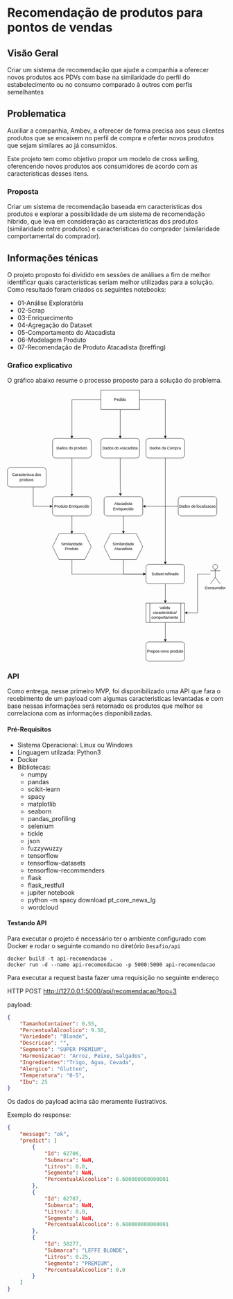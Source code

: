 # Recomendação de produtos para pontos de vendas

## Visão Geral

Criar um sistema de recomendação que ajude a companhia a oferecer novos produtos aos PDVs com base na similaridade do perfil do estabelecimento ou no consumo comparado à outros com perfis semelhantes

## Problematica

Auxiliar a companhia, Ambev, a oferecer de forma precisa aos seus clientes produtos que se encaixem no perfil de compra e ofertar novos produtos que sejam similares ao já consumidos. 

Este projeto tem como objetivo propor um modelo de cross selling, oferencendo novos produtos aos consumidores de acordo com as caracteristicas desses itens.

### Proposta

Criar um sistema de recomendação baseada em caracteristicas dos produtos e explorar a possibilidade de um sistema de recomendação hibrido, que leva em consideração as caracteristicas dos produtos (similaridade entre produtos) e caracteristicas do comprador (similaridade comportamental do comprador).

## Informações ténicas

O projeto proposto foi dividido em sessões de análises a fim de melhor identificar quais caracteristicas seriam melhor utilizadas para a solução. Como resultado foram criados os seguintes notebooks:

* 01-Análise Exploratória
* 02-Scrap
* 03-Enriquecimento
* 04-Agregação do Dataset
* 05-Comportamento do Atacadista
* 06-Modelagem Produto
* 07-Recomendação de Produto Atacadista (breffing)


### Grafico explicativo

O gráfico abaixo resume o processo proposto para a solução do problema.

<svg xmlns="http://www.w3.org/2000/svg" xmlns:xlink="http://www.w3.org/1999/xlink" version="1.1" width="678px" viewBox="-0.5 -0.5 678 842" content="&lt;mxfile&gt;&lt;diagram id=&quot;zzg2bmUrZCYu4xzih2pr&quot; name=&quot;Page-1&quot;&gt;&lt;mxGraphModel dx=&quot;1390&quot; dy=&quot;1057&quot; grid=&quot;1&quot; gridSize=&quot;10&quot; guides=&quot;1&quot; tooltips=&quot;1&quot; connect=&quot;1&quot; arrows=&quot;1&quot; fold=&quot;1&quot; page=&quot;1&quot; pageScale=&quot;1&quot; pageWidth=&quot;827&quot; pageHeight=&quot;1169&quot; math=&quot;0&quot; shadow=&quot;0&quot;&gt;&lt;root&gt;&lt;mxCell id=&quot;0&quot;/&gt;&lt;mxCell id=&quot;1&quot; parent=&quot;0&quot;/&gt;&lt;mxCell id=&quot;7&quot; style=&quot;edgeStyle=orthogonalEdgeStyle;rounded=0;orthogonalLoop=1;jettySize=auto;html=1;entryX=0.5;entryY=0;entryDx=0;entryDy=0;&quot; edge=&quot;1&quot; parent=&quot;1&quot; source=&quot;2&quot; target=&quot;4&quot;&gt;&lt;mxGeometry relative=&quot;1&quot; as=&quot;geometry&quot;/&gt;&lt;/mxCell&gt;&lt;mxCell id=&quot;8&quot; style=&quot;edgeStyle=orthogonalEdgeStyle;rounded=0;orthogonalLoop=1;jettySize=auto;html=1;entryX=0.5;entryY=0;entryDx=0;entryDy=0;&quot; edge=&quot;1&quot; parent=&quot;1&quot; source=&quot;2&quot; target=&quot;5&quot;&gt;&lt;mxGeometry relative=&quot;1&quot; as=&quot;geometry&quot;/&gt;&lt;/mxCell&gt;&lt;mxCell id=&quot;9&quot; style=&quot;edgeStyle=orthogonalEdgeStyle;rounded=0;orthogonalLoop=1;jettySize=auto;html=1;entryX=0.5;entryY=0;entryDx=0;entryDy=0;&quot; edge=&quot;1&quot; parent=&quot;1&quot; source=&quot;2&quot; target=&quot;6&quot;&gt;&lt;mxGeometry relative=&quot;1&quot; as=&quot;geometry&quot;/&gt;&lt;/mxCell&gt;&lt;mxCell id=&quot;2&quot; value=&quot;Pedido&quot; style=&quot;rounded=0;whiteSpace=wrap;html=1;&quot; vertex=&quot;1&quot; parent=&quot;1&quot;&gt;&lt;mxGeometry x=&quot;320&quot; y=&quot;140&quot; width=&quot;120&quot; height=&quot;60&quot; as=&quot;geometry&quot;/&gt;&lt;/mxCell&gt;&lt;mxCell id=&quot;12&quot; style=&quot;edgeStyle=orthogonalEdgeStyle;rounded=0;orthogonalLoop=1;jettySize=auto;html=1;entryX=0.5;entryY=0;entryDx=0;entryDy=0;&quot; edge=&quot;1&quot; parent=&quot;1&quot; source=&quot;4&quot; target=&quot;11&quot;&gt;&lt;mxGeometry relative=&quot;1&quot; as=&quot;geometry&quot;/&gt;&lt;/mxCell&gt;&lt;mxCell id=&quot;4&quot; value=&quot;Dados do produto&quot; style=&quot;rounded=1;whiteSpace=wrap;html=1;&quot; vertex=&quot;1&quot; parent=&quot;1&quot;&gt;&lt;mxGeometry x=&quot;170&quot; y=&quot;290&quot; width=&quot;120&quot; height=&quot;60&quot; as=&quot;geometry&quot;/&gt;&lt;/mxCell&gt;&lt;mxCell id=&quot;17&quot; style=&quot;edgeStyle=orthogonalEdgeStyle;rounded=0;orthogonalLoop=1;jettySize=auto;html=1;entryX=0.423;entryY=-0.03;entryDx=0;entryDy=0;entryPerimeter=0;&quot; edge=&quot;1&quot; parent=&quot;1&quot; source=&quot;5&quot; target=&quot;15&quot;&gt;&lt;mxGeometry relative=&quot;1&quot; as=&quot;geometry&quot;/&gt;&lt;/mxCell&gt;&lt;mxCell id=&quot;5&quot; value=&quot;Dados do Atacadista&quot; style=&quot;rounded=1;whiteSpace=wrap;html=1;&quot; vertex=&quot;1&quot; parent=&quot;1&quot;&gt;&lt;mxGeometry x=&quot;320&quot; y=&quot;290&quot; width=&quot;120&quot; height=&quot;60&quot; as=&quot;geometry&quot;/&gt;&lt;/mxCell&gt;&lt;mxCell id=&quot;19&quot; style=&quot;edgeStyle=orthogonalEdgeStyle;rounded=0;orthogonalLoop=1;jettySize=auto;html=1;entryX=0.5;entryY=0;entryDx=0;entryDy=0;&quot; edge=&quot;1&quot; parent=&quot;1&quot; source=&quot;6&quot; target=&quot;18&quot;&gt;&lt;mxGeometry relative=&quot;1&quot; as=&quot;geometry&quot;/&gt;&lt;/mxCell&gt;&lt;mxCell id=&quot;6&quot; value=&quot;Dados da Compra&quot; style=&quot;rounded=1;whiteSpace=wrap;html=1;&quot; vertex=&quot;1&quot; parent=&quot;1&quot;&gt;&lt;mxGeometry x=&quot;460&quot; y=&quot;290&quot; width=&quot;120&quot; height=&quot;60&quot; as=&quot;geometry&quot;/&gt;&lt;/mxCell&gt;&lt;mxCell id=&quot;13&quot; style=&quot;edgeStyle=orthogonalEdgeStyle;rounded=0;orthogonalLoop=1;jettySize=auto;html=1;entryX=0;entryY=0.5;entryDx=0;entryDy=0;&quot; edge=&quot;1&quot; parent=&quot;1&quot; source=&quot;10&quot; target=&quot;11&quot;&gt;&lt;mxGeometry relative=&quot;1&quot; as=&quot;geometry&quot;&gt;&lt;Array as=&quot;points&quot;&gt;&lt;mxPoint x=&quot;110&quot; y=&quot;500&quot;/&gt;&lt;/Array&gt;&lt;/mxGeometry&gt;&lt;/mxCell&gt;&lt;mxCell id=&quot;10&quot; value=&quot;Caracterisca dos produos&quot; style=&quot;rounded=1;whiteSpace=wrap;html=1;&quot; vertex=&quot;1&quot; parent=&quot;1&quot;&gt;&lt;mxGeometry x=&quot;30&quot; y=&quot;380&quot; width=&quot;120&quot; height=&quot;60&quot; as=&quot;geometry&quot;/&gt;&lt;/mxCell&gt;&lt;mxCell id=&quot;22&quot; style=&quot;edgeStyle=orthogonalEdgeStyle;rounded=0;orthogonalLoop=1;jettySize=auto;html=1;entryX=0.5;entryY=0;entryDx=0;entryDy=0;&quot; edge=&quot;1&quot; parent=&quot;1&quot; source=&quot;11&quot; target=&quot;20&quot;&gt;&lt;mxGeometry relative=&quot;1&quot; as=&quot;geometry&quot;/&gt;&lt;/mxCell&gt;&lt;mxCell id=&quot;11&quot; value=&quot;Produto Enriquecido&quot; style=&quot;rounded=1;whiteSpace=wrap;html=1;&quot; vertex=&quot;1&quot; parent=&quot;1&quot;&gt;&lt;mxGeometry x=&quot;170&quot; y=&quot;470&quot; width=&quot;120&quot; height=&quot;60&quot; as=&quot;geometry&quot;/&gt;&lt;/mxCell&gt;&lt;mxCell id=&quot;16&quot; style=&quot;edgeStyle=orthogonalEdgeStyle;rounded=0;orthogonalLoop=1;jettySize=auto;html=1;entryX=1;entryY=0.5;entryDx=0;entryDy=0;&quot; edge=&quot;1&quot; parent=&quot;1&quot; source=&quot;14&quot; target=&quot;15&quot;&gt;&lt;mxGeometry relative=&quot;1&quot; as=&quot;geometry&quot;/&gt;&lt;/mxCell&gt;&lt;mxCell id=&quot;14&quot; value=&quot;Dados de localizacao&quot; style=&quot;rounded=1;whiteSpace=wrap;html=1;&quot; vertex=&quot;1&quot; parent=&quot;1&quot;&gt;&lt;mxGeometry x=&quot;560&quot; y=&quot;470&quot; width=&quot;120&quot; height=&quot;60&quot; as=&quot;geometry&quot;/&gt;&lt;/mxCell&gt;&lt;mxCell id=&quot;23&quot; style=&quot;edgeStyle=orthogonalEdgeStyle;rounded=0;orthogonalLoop=1;jettySize=auto;html=1;entryX=0.5;entryY=0;entryDx=0;entryDy=0;&quot; edge=&quot;1&quot; parent=&quot;1&quot; source=&quot;15&quot; target=&quot;21&quot;&gt;&lt;mxGeometry relative=&quot;1&quot; as=&quot;geometry&quot;/&gt;&lt;/mxCell&gt;&lt;mxCell id=&quot;15&quot; value=&quot;Atacadista Enriquecido&quot; style=&quot;rounded=1;whiteSpace=wrap;html=1;&quot; vertex=&quot;1&quot; parent=&quot;1&quot;&gt;&lt;mxGeometry x=&quot;330&quot; y=&quot;470&quot; width=&quot;120&quot; height=&quot;60&quot; as=&quot;geometry&quot;/&gt;&lt;/mxCell&gt;&lt;mxCell id=&quot;28&quot; style=&quot;edgeStyle=orthogonalEdgeStyle;rounded=0;orthogonalLoop=1;jettySize=auto;html=1;entryX=0.5;entryY=0;entryDx=0;entryDy=0;&quot; edge=&quot;1&quot; parent=&quot;1&quot; source=&quot;18&quot; target=&quot;27&quot;&gt;&lt;mxGeometry relative=&quot;1&quot; as=&quot;geometry&quot;/&gt;&lt;/mxCell&gt;&lt;mxCell id=&quot;18&quot; value=&quot;Subset refinado&quot; style=&quot;rounded=1;whiteSpace=wrap;html=1;&quot; vertex=&quot;1&quot; parent=&quot;1&quot;&gt;&lt;mxGeometry x=&quot;460&quot; y=&quot;680&quot; width=&quot;120&quot; height=&quot;60&quot; as=&quot;geometry&quot;/&gt;&lt;/mxCell&gt;&lt;mxCell id=&quot;24&quot; style=&quot;edgeStyle=orthogonalEdgeStyle;rounded=0;orthogonalLoop=1;jettySize=auto;html=1;entryX=0;entryY=0.5;entryDx=0;entryDy=0;&quot; edge=&quot;1&quot; parent=&quot;1&quot; source=&quot;20&quot; target=&quot;18&quot;&gt;&lt;mxGeometry relative=&quot;1&quot; as=&quot;geometry&quot;&gt;&lt;Array as=&quot;points&quot;&gt;&lt;mxPoint x=&quot;230&quot; y=&quot;710&quot;/&gt;&lt;/Array&gt;&lt;/mxGeometry&gt;&lt;/mxCell&gt;&lt;mxCell id=&quot;20&quot; value=&quot;Similaridade&amp;lt;br&amp;gt;Produto&quot; style=&quot;shape=hexagon;perimeter=hexagonPerimeter2;whiteSpace=wrap;html=1;fixedSize=1;&quot; vertex=&quot;1&quot; parent=&quot;1&quot;&gt;&lt;mxGeometry x=&quot;170&quot; y=&quot;585&quot; width=&quot;120&quot; height=&quot;80&quot; as=&quot;geometry&quot;/&gt;&lt;/mxCell&gt;&lt;mxCell id=&quot;25&quot; style=&quot;edgeStyle=orthogonalEdgeStyle;rounded=0;orthogonalLoop=1;jettySize=auto;html=1;&quot; edge=&quot;1&quot; parent=&quot;1&quot; source=&quot;21&quot;&gt;&lt;mxGeometry relative=&quot;1&quot; as=&quot;geometry&quot;&gt;&lt;mxPoint x=&quot;460&quot; y=&quot;710&quot; as=&quot;targetPoint&quot;/&gt;&lt;Array as=&quot;points&quot;&gt;&lt;mxPoint x=&quot;390&quot; y=&quot;710&quot;/&gt;&lt;/Array&gt;&lt;/mxGeometry&gt;&lt;/mxCell&gt;&lt;mxCell id=&quot;21&quot; value=&quot;Similaridade Atacadista&quot; style=&quot;shape=hexagon;perimeter=hexagonPerimeter2;whiteSpace=wrap;html=1;fixedSize=1;&quot; vertex=&quot;1&quot; parent=&quot;1&quot;&gt;&lt;mxGeometry x=&quot;330&quot; y=&quot;585&quot; width=&quot;120&quot; height=&quot;80&quot; as=&quot;geometry&quot;/&gt;&lt;/mxCell&gt;&lt;mxCell id=&quot;29&quot; style=&quot;edgeStyle=orthogonalEdgeStyle;rounded=0;orthogonalLoop=1;jettySize=auto;html=1;entryX=1;entryY=0.5;entryDx=0;entryDy=0;&quot; edge=&quot;1&quot; parent=&quot;1&quot; source=&quot;26&quot; target=&quot;27&quot;&gt;&lt;mxGeometry relative=&quot;1&quot; as=&quot;geometry&quot;/&gt;&lt;/mxCell&gt;&lt;mxCell id=&quot;26&quot; value=&quot;Consumidor&quot; style=&quot;shape=umlActor;verticalLabelPosition=bottom;verticalAlign=top;html=1;outlineConnect=0;&quot; vertex=&quot;1&quot; parent=&quot;1&quot;&gt;&lt;mxGeometry x=&quot;660&quot; y=&quot;680&quot; width=&quot;30&quot; height=&quot;60&quot; as=&quot;geometry&quot;/&gt;&lt;/mxCell&gt;&lt;mxCell id=&quot;31&quot; style=&quot;edgeStyle=orthogonalEdgeStyle;rounded=0;orthogonalLoop=1;jettySize=auto;html=1;entryX=0.5;entryY=0;entryDx=0;entryDy=0;&quot; edge=&quot;1&quot; parent=&quot;1&quot; source=&quot;27&quot; target=&quot;30&quot;&gt;&lt;mxGeometry relative=&quot;1&quot; as=&quot;geometry&quot;&gt;&lt;mxPoint x=&quot;520&quot; y=&quot;910&quot; as=&quot;targetPoint&quot;/&gt;&lt;/mxGeometry&gt;&lt;/mxCell&gt;&lt;mxCell id=&quot;27&quot; value=&quot;Valida caracteristica/&amp;lt;br&amp;gt;comportamento&quot; style=&quot;shape=process;whiteSpace=wrap;html=1;backgroundOutline=1;&quot; vertex=&quot;1&quot; parent=&quot;1&quot;&gt;&lt;mxGeometry x=&quot;460&quot; y=&quot;800&quot; width=&quot;120&quot; height=&quot;60&quot; as=&quot;geometry&quot;/&gt;&lt;/mxCell&gt;&lt;mxCell id=&quot;30&quot; value=&quot;Propoe novo produto&quot; style=&quot;rounded=1;whiteSpace=wrap;html=1;&quot; vertex=&quot;1&quot; parent=&quot;1&quot;&gt;&lt;mxGeometry x=&quot;460&quot; y=&quot;920&quot; width=&quot;120&quot; height=&quot;60&quot; as=&quot;geometry&quot;/&gt;&lt;/mxCell&gt;&lt;/root&gt;&lt;/mxGraphModel&gt;&lt;/diagram&gt;&lt;/mxfile&gt;" onclick="(function(svg){var src=window.event.target||window.event.srcElement;while (src!=null&amp;&amp;src.nodeName.toLowerCase()!='a'){src=src.parentNode;}if(src==null){if(svg.wnd!=null&amp;&amp;!svg.wnd.closed){svg.wnd.focus();}else{var r=function(evt){if(evt.data=='ready'&amp;&amp;evt.source==svg.wnd){svg.wnd.postMessage(decodeURIComponent(svg.getAttribute('content')),'*');window.removeEventListener('message',r);}};window.addEventListener('message',r);svg.wnd=window.open('https://viewer.diagrams.net/?client=1&amp;page=0&amp;edit=_blank');}}})(this);" style="cursor:pointer;max-width:100%;max-height:842px;"><defs/><g><path d="M 290 30 L 200 30 L 200 143.63" fill="none" stroke="#000000" stroke-miterlimit="10" pointer-events="stroke"/><path d="M 200 148.88 L 196.5 141.88 L 200 143.63 L 203.5 141.88 Z" fill="#000000" stroke="#000000" stroke-miterlimit="10" pointer-events="all"/><path d="M 350 60 L 350 143.63" fill="none" stroke="#000000" stroke-miterlimit="10" pointer-events="stroke"/><path d="M 350 148.88 L 346.5 141.88 L 350 143.63 L 353.5 141.88 Z" fill="#000000" stroke="#000000" stroke-miterlimit="10" pointer-events="all"/><path d="M 410 30 L 490 30 L 490 143.63" fill="none" stroke="#000000" stroke-miterlimit="10" pointer-events="stroke"/><path d="M 490 148.88 L 486.5 141.88 L 490 143.63 L 493.5 141.88 Z" fill="#000000" stroke="#000000" stroke-miterlimit="10" pointer-events="all"/><rect x="290" y="0" width="120" height="60" fill="#ffffff" stroke="#000000" pointer-events="all"/><g transform="translate(-0.5 -0.5)"><switch><foreignObject style="overflow: visible; text-align: left;" pointer-events="none" width="100%" height="100%" requiredFeatures="http://www.w3.org/TR/SVG11/feature#Extensibility"><div xmlns="http://www.w3.org/1999/xhtml" style="display: flex; align-items: unsafe center; justify-content: unsafe center; width: 118px; height: 1px; padding-top: 30px; margin-left: 291px;"><div style="box-sizing: border-box; font-size: 0; text-align: center; "><div style="display: inline-block; font-size: 12px; font-family: Helvetica; color: #000000; line-height: 1.2; pointer-events: all; white-space: normal; word-wrap: normal; ">Pedido</div></div></div></foreignObject><text x="350" y="34" fill="#000000" font-family="Helvetica" font-size="12px" text-anchor="middle">Pedido</text></switch></g><path d="M 200 210 L 200 323.63" fill="none" stroke="#000000" stroke-miterlimit="10" pointer-events="stroke"/><path d="M 200 328.88 L 196.5 321.88 L 200 323.63 L 203.5 321.88 Z" fill="#000000" stroke="#000000" stroke-miterlimit="10" pointer-events="all"/><rect x="140" y="150" width="120" height="60" rx="9" ry="9" fill="#ffffff" stroke="#000000" pointer-events="all"/><g transform="translate(-0.5 -0.5)"><switch><foreignObject style="overflow: visible; text-align: left;" pointer-events="none" width="100%" height="100%" requiredFeatures="http://www.w3.org/TR/SVG11/feature#Extensibility"><div xmlns="http://www.w3.org/1999/xhtml" style="display: flex; align-items: unsafe center; justify-content: unsafe center; width: 118px; height: 1px; padding-top: 180px; margin-left: 141px;"><div style="box-sizing: border-box; font-size: 0; text-align: center; "><div style="display: inline-block; font-size: 12px; font-family: Helvetica; color: #000000; line-height: 1.2; pointer-events: all; white-space: normal; word-wrap: normal; ">Dados do produto</div></div></div></foreignObject><text x="200" y="184" fill="#000000" font-family="Helvetica" font-size="12px" text-anchor="middle">Dados do produto</text></switch></g><path d="M 350 210 L 350 270 L 350.68 321.83" fill="none" stroke="#000000" stroke-miterlimit="10" pointer-events="stroke"/><path d="M 350.75 327.08 L 347.15 320.13 L 350.68 321.83 L 354.15 320.04 Z" fill="#000000" stroke="#000000" stroke-miterlimit="10" pointer-events="all"/><rect x="290" y="150" width="120" height="60" rx="9" ry="9" fill="#ffffff" stroke="#000000" pointer-events="all"/><g transform="translate(-0.5 -0.5)"><switch><foreignObject style="overflow: visible; text-align: left;" pointer-events="none" width="100%" height="100%" requiredFeatures="http://www.w3.org/TR/SVG11/feature#Extensibility"><div xmlns="http://www.w3.org/1999/xhtml" style="display: flex; align-items: unsafe center; justify-content: unsafe center; width: 118px; height: 1px; padding-top: 180px; margin-left: 291px;"><div style="box-sizing: border-box; font-size: 0; text-align: center; "><div style="display: inline-block; font-size: 12px; font-family: Helvetica; color: #000000; line-height: 1.2; pointer-events: all; white-space: normal; word-wrap: normal; ">Dados do Atacadista</div></div></div></foreignObject><text x="350" y="184" fill="#000000" font-family="Helvetica" font-size="12px" text-anchor="middle">Dados do Atacadista</text></switch></g><path d="M 490 210 L 490 533.63" fill="none" stroke="#000000" stroke-miterlimit="10" pointer-events="stroke"/><path d="M 490 538.88 L 486.5 531.88 L 490 533.63 L 493.5 531.88 Z" fill="#000000" stroke="#000000" stroke-miterlimit="10" pointer-events="all"/><rect x="430" y="150" width="120" height="60" rx="9" ry="9" fill="#ffffff" stroke="#000000" pointer-events="all"/><g transform="translate(-0.5 -0.5)"><switch><foreignObject style="overflow: visible; text-align: left;" pointer-events="none" width="100%" height="100%" requiredFeatures="http://www.w3.org/TR/SVG11/feature#Extensibility"><div xmlns="http://www.w3.org/1999/xhtml" style="display: flex; align-items: unsafe center; justify-content: unsafe center; width: 118px; height: 1px; padding-top: 180px; margin-left: 431px;"><div style="box-sizing: border-box; font-size: 0; text-align: center; "><div style="display: inline-block; font-size: 12px; font-family: Helvetica; color: #000000; line-height: 1.2; pointer-events: all; white-space: normal; word-wrap: normal; ">Dados da Compra</div></div></div></foreignObject><text x="490" y="184" fill="#000000" font-family="Helvetica" font-size="12px" text-anchor="middle">Dados da Compra</text></switch></g><path d="M 80 300 L 80 360 L 133.63 360" fill="none" stroke="#000000" stroke-miterlimit="10" pointer-events="stroke"/><path d="M 138.88 360 L 131.88 363.5 L 133.63 360 L 131.88 356.5 Z" fill="#000000" stroke="#000000" stroke-miterlimit="10" pointer-events="all"/><rect x="0" y="240" width="120" height="60" rx="9" ry="9" fill="#ffffff" stroke="#000000" pointer-events="all"/><g transform="translate(-0.5 -0.5)"><switch><foreignObject style="overflow: visible; text-align: left;" pointer-events="none" width="100%" height="100%" requiredFeatures="http://www.w3.org/TR/SVG11/feature#Extensibility"><div xmlns="http://www.w3.org/1999/xhtml" style="display: flex; align-items: unsafe center; justify-content: unsafe center; width: 118px; height: 1px; padding-top: 270px; margin-left: 1px;"><div style="box-sizing: border-box; font-size: 0; text-align: center; "><div style="display: inline-block; font-size: 12px; font-family: Helvetica; color: #000000; line-height: 1.2; pointer-events: all; white-space: normal; word-wrap: normal; ">Caracterisca dos produos</div></div></div></foreignObject><text x="60" y="274" fill="#000000" font-family="Helvetica" font-size="12px" text-anchor="middle">Caracterisca dos pro...</text></switch></g><path d="M 200 390 L 200 438.63" fill="none" stroke="#000000" stroke-miterlimit="10" pointer-events="stroke"/><path d="M 200 443.88 L 196.5 436.88 L 200 438.63 L 203.5 436.88 Z" fill="#000000" stroke="#000000" stroke-miterlimit="10" pointer-events="all"/><rect x="140" y="330" width="120" height="60" rx="9" ry="9" fill="#ffffff" stroke="#000000" pointer-events="all"/><g transform="translate(-0.5 -0.5)"><switch><foreignObject style="overflow: visible; text-align: left;" pointer-events="none" width="100%" height="100%" requiredFeatures="http://www.w3.org/TR/SVG11/feature#Extensibility"><div xmlns="http://www.w3.org/1999/xhtml" style="display: flex; align-items: unsafe center; justify-content: unsafe center; width: 118px; height: 1px; padding-top: 360px; margin-left: 141px;"><div style="box-sizing: border-box; font-size: 0; text-align: center; "><div style="display: inline-block; font-size: 12px; font-family: Helvetica; color: #000000; line-height: 1.2; pointer-events: all; white-space: normal; word-wrap: normal; ">Produto Enriquecido</div></div></div></foreignObject><text x="200" y="364" fill="#000000" font-family="Helvetica" font-size="12px" text-anchor="middle">Produto Enriquecido</text></switch></g><path d="M 530 360 L 426.37 360" fill="none" stroke="#000000" stroke-miterlimit="10" pointer-events="stroke"/><path d="M 421.12 360 L 428.12 356.5 L 426.37 360 L 428.12 363.5 Z" fill="#000000" stroke="#000000" stroke-miterlimit="10" pointer-events="all"/><rect x="530" y="330" width="120" height="60" rx="9" ry="9" fill="#ffffff" stroke="#000000" pointer-events="all"/><g transform="translate(-0.5 -0.5)"><switch><foreignObject style="overflow: visible; text-align: left;" pointer-events="none" width="100%" height="100%" requiredFeatures="http://www.w3.org/TR/SVG11/feature#Extensibility"><div xmlns="http://www.w3.org/1999/xhtml" style="display: flex; align-items: unsafe center; justify-content: unsafe center; width: 118px; height: 1px; padding-top: 360px; margin-left: 531px;"><div style="box-sizing: border-box; font-size: 0; text-align: center; "><div style="display: inline-block; font-size: 12px; font-family: Helvetica; color: #000000; line-height: 1.2; pointer-events: all; white-space: normal; word-wrap: normal; ">Dados de localizacao</div></div></div></foreignObject><text x="590" y="364" fill="#000000" font-family="Helvetica" font-size="12px" text-anchor="middle">Dados de localizacao</text></switch></g><path d="M 360 390 L 360 438.63" fill="none" stroke="#000000" stroke-miterlimit="10" pointer-events="stroke"/><path d="M 360 443.88 L 356.5 436.88 L 360 438.63 L 363.5 436.88 Z" fill="#000000" stroke="#000000" stroke-miterlimit="10" pointer-events="all"/><rect x="300" y="330" width="120" height="60" rx="9" ry="9" fill="#ffffff" stroke="#000000" pointer-events="all"/><g transform="translate(-0.5 -0.5)"><switch><foreignObject style="overflow: visible; text-align: left;" pointer-events="none" width="100%" height="100%" requiredFeatures="http://www.w3.org/TR/SVG11/feature#Extensibility"><div xmlns="http://www.w3.org/1999/xhtml" style="display: flex; align-items: unsafe center; justify-content: unsafe center; width: 118px; height: 1px; padding-top: 360px; margin-left: 301px;"><div style="box-sizing: border-box; font-size: 0; text-align: center; "><div style="display: inline-block; font-size: 12px; font-family: Helvetica; color: #000000; line-height: 1.2; pointer-events: all; white-space: normal; word-wrap: normal; ">Atacadista Enriquecido</div></div></div></foreignObject><text x="360" y="364" fill="#000000" font-family="Helvetica" font-size="12px" text-anchor="middle">Atacadista Enriqueci...</text></switch></g><path d="M 490 600 L 490 653.63" fill="none" stroke="#000000" stroke-miterlimit="10" pointer-events="stroke"/><path d="M 490 658.88 L 486.5 651.88 L 490 653.63 L 493.5 651.88 Z" fill="#000000" stroke="#000000" stroke-miterlimit="10" pointer-events="all"/><rect x="430" y="540" width="120" height="60" rx="9" ry="9" fill="#ffffff" stroke="#000000" pointer-events="all"/><g transform="translate(-0.5 -0.5)"><switch><foreignObject style="overflow: visible; text-align: left;" pointer-events="none" width="100%" height="100%" requiredFeatures="http://www.w3.org/TR/SVG11/feature#Extensibility"><div xmlns="http://www.w3.org/1999/xhtml" style="display: flex; align-items: unsafe center; justify-content: unsafe center; width: 118px; height: 1px; padding-top: 570px; margin-left: 431px;"><div style="box-sizing: border-box; font-size: 0; text-align: center; "><div style="display: inline-block; font-size: 12px; font-family: Helvetica; color: #000000; line-height: 1.2; pointer-events: all; white-space: normal; word-wrap: normal; ">Subset refinado</div></div></div></foreignObject><text x="490" y="574" fill="#000000" font-family="Helvetica" font-size="12px" text-anchor="middle">Subset refinado</text></switch></g><path d="M 200 525 L 200 570 L 423.63 570" fill="none" stroke="#000000" stroke-miterlimit="10" pointer-events="stroke"/><path d="M 428.88 570 L 421.88 573.5 L 423.63 570 L 421.88 566.5 Z" fill="#000000" stroke="#000000" stroke-miterlimit="10" pointer-events="all"/><path d="M 160 445 L 240 445 L 260 485 L 240 525 L 160 525 L 140 485 Z" fill="#ffffff" stroke="#000000" stroke-miterlimit="10" pointer-events="all"/><g transform="translate(-0.5 -0.5)"><switch><foreignObject style="overflow: visible; text-align: left;" pointer-events="none" width="100%" height="100%" requiredFeatures="http://www.w3.org/TR/SVG11/feature#Extensibility"><div xmlns="http://www.w3.org/1999/xhtml" style="display: flex; align-items: unsafe center; justify-content: unsafe center; width: 118px; height: 1px; padding-top: 485px; margin-left: 141px;"><div style="box-sizing: border-box; font-size: 0; text-align: center; "><div style="display: inline-block; font-size: 12px; font-family: Helvetica; color: #000000; line-height: 1.2; pointer-events: all; white-space: normal; word-wrap: normal; ">Similaridade<br />Produto</div></div></div></foreignObject><text x="200" y="489" fill="#000000" font-family="Helvetica" font-size="12px" text-anchor="middle">Similaridade...</text></switch></g><path d="M 360 525 L 360 570 L 423.63 570" fill="none" stroke="#000000" stroke-miterlimit="10" pointer-events="stroke"/><path d="M 428.88 570 L 421.88 573.5 L 423.63 570 L 421.88 566.5 Z" fill="#000000" stroke="#000000" stroke-miterlimit="10" pointer-events="all"/><path d="M 320 445 L 400 445 L 420 485 L 400 525 L 320 525 L 300 485 Z" fill="#ffffff" stroke="#000000" stroke-miterlimit="10" pointer-events="all"/><g transform="translate(-0.5 -0.5)"><switch><foreignObject style="overflow: visible; text-align: left;" pointer-events="none" width="100%" height="100%" requiredFeatures="http://www.w3.org/TR/SVG11/feature#Extensibility"><div xmlns="http://www.w3.org/1999/xhtml" style="display: flex; align-items: unsafe center; justify-content: unsafe center; width: 118px; height: 1px; padding-top: 485px; margin-left: 301px;"><div style="box-sizing: border-box; font-size: 0; text-align: center; "><div style="display: inline-block; font-size: 12px; font-family: Helvetica; color: #000000; line-height: 1.2; pointer-events: all; white-space: normal; word-wrap: normal; ">Similaridade Atacadista</div></div></div></foreignObject><text x="360" y="489" fill="#000000" font-family="Helvetica" font-size="12px" text-anchor="middle">Similaridade Atacadi...</text></switch></g><path d="M 630 570 L 590 570 L 590 690 L 556.37 690" fill="none" stroke="#000000" stroke-miterlimit="10" pointer-events="stroke"/><path d="M 551.12 690 L 558.12 686.5 L 556.37 690 L 558.12 693.5 Z" fill="#000000" stroke="#000000" stroke-miterlimit="10" pointer-events="all"/><ellipse cx="645" cy="547.5" rx="7.500000000000001" ry="7.500000000000001" fill="#ffffff" stroke="#000000" pointer-events="all"/><path d="M 645 555 L 645 580 M 645 560 L 630 560 M 645 560 L 660 560 M 645 580 L 630 600 M 645 580 L 660 600" fill="none" stroke="#000000" stroke-miterlimit="10" pointer-events="all"/><g transform="translate(-0.5 -0.5)"><switch><foreignObject style="overflow: visible; text-align: left;" pointer-events="none" width="100%" height="100%" requiredFeatures="http://www.w3.org/TR/SVG11/feature#Extensibility"><div xmlns="http://www.w3.org/1999/xhtml" style="display: flex; align-items: unsafe flex-start; justify-content: unsafe center; width: 1px; height: 1px; padding-top: 607px; margin-left: 645px;"><div style="box-sizing: border-box; font-size: 0; text-align: center; "><div style="display: inline-block; font-size: 12px; font-family: Helvetica; color: #000000; line-height: 1.2; pointer-events: all; white-space: nowrap; ">Consumidor</div></div></div></foreignObject><text x="645" y="619" fill="#000000" font-family="Helvetica" font-size="12px" text-anchor="middle">Consu...</text></switch></g><path d="M 490 720 L 490 773.63" fill="none" stroke="#000000" stroke-miterlimit="10" pointer-events="stroke"/><path d="M 490 778.88 L 486.5 771.88 L 490 773.63 L 493.5 771.88 Z" fill="#000000" stroke="#000000" stroke-miterlimit="10" pointer-events="all"/><rect x="430" y="660" width="120" height="60" fill="#ffffff" stroke="#000000" pointer-events="all"/><path d="M 442 660 L 442 720 M 538 660 L 538 720" fill="none" stroke="#000000" stroke-miterlimit="10" pointer-events="all"/><g transform="translate(-0.5 -0.5)"><switch><foreignObject style="overflow: visible; text-align: left;" pointer-events="none" width="100%" height="100%" requiredFeatures="http://www.w3.org/TR/SVG11/feature#Extensibility"><div xmlns="http://www.w3.org/1999/xhtml" style="display: flex; align-items: unsafe center; justify-content: unsafe center; width: 94px; height: 1px; padding-top: 690px; margin-left: 442px;"><div style="box-sizing: border-box; font-size: 0; text-align: center; "><div style="display: inline-block; font-size: 12px; font-family: Helvetica; color: #000000; line-height: 1.2; pointer-events: all; white-space: normal; word-wrap: normal; ">Valida caracteristica/<br />comportamento</div></div></div></foreignObject><text x="489" y="694" fill="#000000" font-family="Helvetica" font-size="12px" text-anchor="middle">Valida caracteri...</text></switch></g><rect x="430" y="780" width="120" height="60" rx="9" ry="9" fill="#ffffff" stroke="#000000" pointer-events="all"/><g transform="translate(-0.5 -0.5)"><switch><foreignObject style="overflow: visible; text-align: left;" pointer-events="none" width="100%" height="100%" requiredFeatures="http://www.w3.org/TR/SVG11/feature#Extensibility"><div xmlns="http://www.w3.org/1999/xhtml" style="display: flex; align-items: unsafe center; justify-content: unsafe center; width: 118px; height: 1px; padding-top: 810px; margin-left: 431px;"><div style="box-sizing: border-box; font-size: 0; text-align: center; "><div style="display: inline-block; font-size: 12px; font-family: Helvetica; color: #000000; line-height: 1.2; pointer-events: all; white-space: normal; word-wrap: normal; ">Propoe novo produto</div></div></div></foreignObject><text x="490" y="814" fill="#000000" font-family="Helvetica" font-size="12px" text-anchor="middle">Propoe novo produto</text></switch></g></g><switch><g requiredFeatures="http://www.w3.org/TR/SVG11/feature#Extensibility"/><a transform="translate(0,-5)" xlink:href="https://www.diagrams.net/doc/faq/svg-export-text-problems" target="_blank"><text text-anchor="middle" font-size="10px" x="50%" y="100%">Viewer does not support full SVG 1.1</text></a></switch></svg>

### API

Como entrega, nesse primeiro MVP, foi disponibilizado uma API que fara o recebimento de um payload com algumas caracteristicas levantadas e com base nessas informações será retornado os produtos que melhor se correlaciona com as informações disponibilizadas.

#### Pré-Requisitos

* Sistema Operacional: Linux ou Windows
* Linguagem utilzada: Python3
* Docker
* Bibliotecas:
    * numpy
    * pandas
    * scikit-learn
    * spacy
    * matplotlib
    * seaborn
    * pandas_profiling
    * selenium
    * tickle
    * json
    * fuzzywuzzy
    * tensorflow
    * tensorflow-datasets
    * tensorflow-recommenders
    * flask
    * flask_restfull
    * jupiter notebook
    * python -m spacy download pt_core_news_lg
    * wordcloud

#### Testando API

Para executar o projeto é necessário ter o ambiente configurado com Docker e rodar o seguinte comando no diretório `Desafio/api`
```
docker build -t api-recomendacao .
docker run -d --name api-recomendacao -p 5000:5000 api-recomendacao
```

Para executar a request basta fazer uma requisição no seguinte endereço

HTTP POST http://127.0.0.1:5000/api/recomendacao?top=3

payload: 
```json
{
    "TamanhoContainer": 0.55,
    "PercentualAlcoolico": 9.50,
    "Variedade": "Blonde",
    "Descricao": "",
    "Segmento": "SUPER PREMIUM",
    "Harmonizacao": "Arroz, Peixe, Salgados",
    "Ingredientes":"Trigo, Agua, Cevada",
    "Alergico": "Glutten",
    "Temperatura": "0-5",
    "Ibu": 25
}
```

Os dados do payload acima são meramente ilustrativos.

Exemplo do response:
```json
{
    "message": "ok",
    "predict": [
        {
            "Id": 62706,
            "Submarca": NaN,
            "Litros": 0.0,
            "Segmento": NaN,
            "PercentualAlcoolico": 6.600000000000001
        },
        {
            "Id": 62707,
            "Submarca": NaN,
            "Litros": 0.0,
            "Segmento": NaN,
            "PercentualAlcoolico": 6.600000000000001
        },
        {
            "Id": 58277,
            "Submarca": "LEFFE BLONDE",
            "Litros": 0.25,
            "Segmento": "PREMIUM",
            "PercentualAlcoolico": 0.0
        }
    ]
}
```